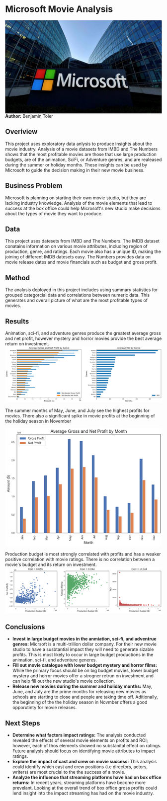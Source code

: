 # Microsoft Movie Analysis
<img src="./images/Microsoft_image.jpg" alt="Drawing" style="width: 900px;height:300px;float: left;"/>

**Author:** Benjamin Toler

## Overiview
This project uses exploratory data anlysis to produce insights about the movie industry. Analysis of a movie datasets from IMBD and The Numbers shows that the most profitable movies are those that use large production budgets, are of the animation, SciFi, or Adventure genres, and are realeased during the summer or holiday months. These insights can be used by Microsoft to guide the decision making in their new movie business.

## Business Problem
Microsoft is planning on starting their own movie studio, but they are lacking industry knowledge. Analysis of the movie elements that lead to success at the box office could help Microsoft's new studio make decisions about the types of movie they want to produce.

## Data
This project uses datesets from IMBD and The Numbers. The IMDB dataset conatains information on various movie attributes, including region of production, genre, and ratings. Each movie also has a unique ID, making the joining of different IMDB datesets easy. The Numbers provides data on movie release dates and  movie financials such as budget and gross profit.

## Method
The analysis deployed in this project includes using summary statistics for grouped categorcial data and correlations between numeric data. This generates and overall picture of what are the most profitable types of movies.

## Results
Animation, sci-fi, and adventure genres produce the greatest average gross and net profit, however mystery and horror movies provide the best average return on investment.
![genre_bar_charts](./images/genre_bar_charts.png) 

The summer months of May, June, and July see the highest profits for movies. There also a significant spike in movie profits at the beginning of the holiday season in November

![profit_by_month](./images/profit_by_month.png)

Production budget is most strongly correlated with profits and has a weaker positive correlation with movie ratings. There is no correlation between a movie's budget and its return on investment.
![production_budget_correlations](./images/production_budget_correlations.png)

## Conclusions
 - **Invest in large budget movies in the anmiation, sci-fi, and adventrue genres:** Micrsoft is a multi-trillion dollar company. For their new movie studio to have a susbtantial impact they will need to generate sizable profits. This is most likely to occur in large budget productions in the animation, sci-fi, and adventure generes.
 - **Fill out movie catalogue with lower budget mystery and horror films:** While the primary focus should be on big budget movies, lower budget mystery and horror movies offer a strogner retrun on investment and can help fill out the new studio's movie collection.
 - **Release new movies during the summer and holiday months:** May, June, and July are the prime months for releasing new movies as schools are starting to close and people are taking time off. Aditionally, the beginning of the the holiday season in Novmber offers a good opporutinty for movie releases.

## Next Steps
 - **Determine what factors impact ratings:** The analysis conducted revealed the effects of several movie elements on profits and ROI; however, each of thos elements showed no substanital effect on ratings. Future analysis should focus on identifying movie attributes to impact ratings.
 - **Explore the impact of cast and crew on movie success:** This analysis could identify which cast and crew positions (i.e directors, actors, writers) are most crucial to the the success of a movie.
 - **Analyze the influence that streaming platforms have had on box office returns:** In recent years, streaming platforms have become more prevelant. Looking at the overall trend of box office gross profits could lend insight into the impact streaming has had on the movie industry.



